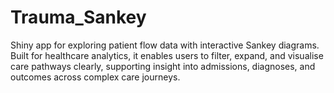 # Trauma_Sankey
Shiny app for exploring patient flow data with interactive Sankey diagrams. Built for healthcare analytics, it enables users to filter, expand, and visualise care pathways clearly, supporting insight into admissions, diagnoses, and outcomes across complex care journeys.
